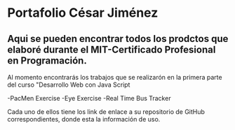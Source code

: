 # Portafolio César Jiménez
## Aqui se pueden encontrar todos los prodctos que elaboré durante el MIT-Certificado Profesional en Programación.

Al momento encontrarás los trabajos que se realizarón en la primera parte del curso "Desarrollo Web con Java Script

  -PacMen Exercise
  -Eye Exercise
  -Real Time Bus Tracker

Cada uno de ellos tiene los link de enlace a su repositorio de GitHub correspondientes, donde esta la información de uso.  


